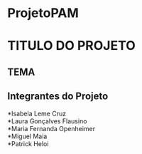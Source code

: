 # ProjetoPAM
# TITULO DO PROJETO
<h2>TEMA</h2>

## Integrantes do Projeto
*Isabela Leme Cruz<br>
*Laura Gonçalves Flausino<br>
*Maria Fernanda Openheimer<br>
*Miguel Maia<br>
*Patrick Heloi<br>
